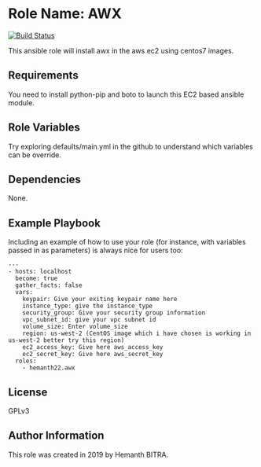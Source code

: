 Role Name: AWX
=========

[![Build Status](https://travis-ci.com/hemanth22/ansible-role-awx.svg?branch=master)](https://travis-ci.com/hemanth22/ansible-role-awx)

This ansible role will install awx in the aws ec2 using centos7 images.

Requirements
------------

You need to install python-pip and boto to launch this EC2 based ansible module.

Role Variables
--------------

Try exploring defaults/main.yml in the github to understand which variables can be override.

Dependencies
------------

None.

Example Playbook
----------------

Including an example of how to use your role (for instance, with variables passed in as parameters) is always nice for users too:

```
---
- hosts: localhost
  become: true
  gather_facts: false
  vars:
    keypair: Give your exiting keypair name here
    instance_type: give the instance_type
    security_group: Give your security group information
    vpc_subnet_id: give your vpc subnet id
    volume_size: Enter volume_size
    region: us-west-2 (CentOS image which i have chosen is working in us-west-2 better try this region)
    ec2_access_key: Give here aws_access_key
    ec2_secret_key: Give here aws_secret_key
  roles:
    - hemanth22.awx
```

License
-------

GPLv3

Author Information
------------------

This role was created in 2019 by Hemanth BITRA.
